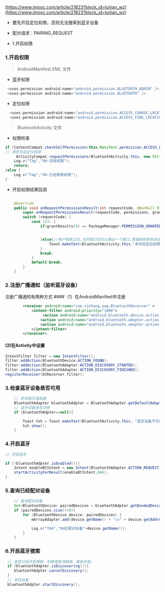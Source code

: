 

[https://www.imooc.com/article/21823?block_id=tuijian_wz](https://www.imooc.com/article/21823?block_id=tuijian_wz)

* 要先开启定位权限，否则无法搜索到蓝牙设备
* 配对请求：PAIRING_REQUEST

* 1.开启权限




### 1.开启权限

> AndroidManifest.XML 文件

* 蓝牙权限
```java
 <uses-permission android:name="android.permission.BLUETOOTH_ADMIN" />
 <uses-permission android:name="android.permission.BLUETOOTH" />
```

* 定位权限
```java
  <uses-permission android:name="android.permission.ACCESS_COARSE_LOCATION" />
  <uses-permission android:name="android.permission.ACCESS_FINE_LOCATION" />
```

> BluetoothActivity 文件


* 权限检查

```java
if (ContextCompat.checkSelfPermission(this,Manifest.permission.ACCESS_FINE_LOCATION) != PackageManager.PERMISSION_GRANTED){
// 请求开启定位权限
     ActivityCompat.requestPermissions(BluetoothActivity.this, new String[]{Manifest.permission.ACCESS_FINE_LOCATION},123);
    Log.v("Tag","XH-没有权限");
    return;
}else {
    Log.v("Tag","XH-已经获取权限");
}
```
* 开启权限结果回调

```java
  
    @Override
    public void onRequestPermissionsResult(int requestCode, @NonNull String[] permissions, @NonNull int[] grantResults) {
        super.onRequestPermissionsResult(requestCode, permissions, grantResults);
        switch (requestCode) {
            case 123: {
                if(grantResults[0] == PackageManager.PERMISSION_GRANTED){//用户同意权限,执行我们的操作


                }else{//用户拒绝之后,当然我们也可以弹出一个窗口,直接跳转到系统设置页面
                    Toast.makeText(BluetoothActivity.this,"未开启定位权限,请手动到设置去开启权限",Toast.LENGTH_LONG).show();
                }
                break;
            }
            default:break;
        }
    }
```

### 2.注册广播通知（监听蓝牙设备）
注册广播通知有两种方式
####（1）在AndroidManifest中注册
```xml
        <receiver android:name="com.xinhong.ywq.BluetoothRecerver" >
            <intent-filter android:priority="1000">
                 <action android:name="android.bluetooth.device.action.FOUND" />
                <action android:name="android.bluetooth.adapter.action.DISCOVERY_FINISHED" />
                <action android:name="android.bluetooth.adapter.action.DISCOVERY_STARTED" />
            </intent-filter>
        </receiver>
```
#### (2)在Activity中设置
```java
IntentFilter filter = new IntentFilter();
filter.addAction(BluetoothDevice.ACTION_FOUND);
filter.addAction(BluetoothAdapter.ACTION_DISCOVERY_STARTED);
filter.addAction(BluetoothAdapter.ACTION_DISCOVERY_FINISHED);
registerReceiver(btRecerver,filter);
```

### 3.检查蓝牙设备是否可用
```java
    // 获得蓝牙适配器
    BluetoothAdapter bluetoothAdpter = BluetoothAdapter.getDefaultAdapter();
    // 蓝牙设备是否可用
    if (bluetoothAdpter==null){

        Toast tot = Toast.makeText(BluetoothActivity.this, "蓝牙设备不可用", Toast.LENGTH_LONG);
        tot.show();
    }
```

### 4.开启蓝牙
```java
// 开启蓝牙

if (!bluetoothAdpter.isEnabled()){
    Intent enableBtIntent = new Intent(BluetoothAdapter.ACTION_REQUEST_ENABLE);
    startActivityForResult(enableBtIntent,666);
}
```

### 5.查询已经配对设备
```java
    // 查询配对设备
    Set<BluetoothDevice> pairedDevices = bluetoothAdpter.getBondedDevices();
    if (pairedDevices.size()>0){
        for (BluetoothDevice device: pairedDevices) {
            mArrayAdapter.add(device.getName() + "\n" + device.getAddress());

            Log.v("TAG","XH已配对设备"+device.getName());
        }
    }
```
### 6.开启蓝牙搜索

```java
 // 是否已经开启搜索，如果是取消搜索，重新开启。
 if (bluetoothAdpter.isDiscovering()){
    bluetoothAdpter.cancelDiscovery();
 }
 // 发现设备
 bluetoothAdpter.startDiscovery();
```













